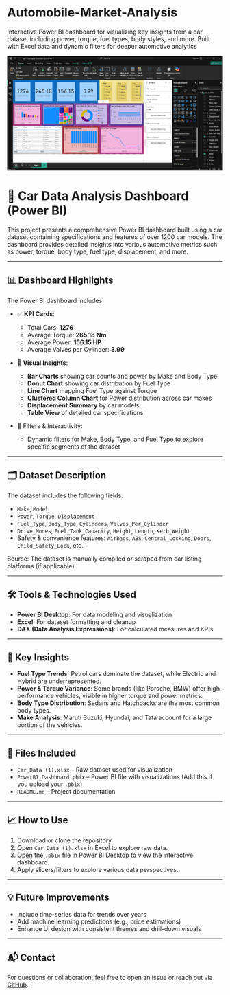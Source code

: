 # Automobile-Market-Analysis
Interactive Power BI dashboard for visualizing key insights from a car dataset including power, torque, fuel types, body styles, and more. Built with Excel data and dynamic filters for deeper automotive analytics

![Dashboard Screenshot](dashboard.png)

# 🚗 Car Data Analysis Dashboard (Power BI)

This project presents a comprehensive Power BI dashboard built using a car dataset containing specifications and features of over 1200 car models. The dashboard provides detailed insights into various automotive metrics such as power, torque, body type, fuel type, displacement, and more.

---

## 📊 Dashboard Highlights

The Power BI dashboard includes:

- ✅ **KPI Cards**:
  - Total Cars: **1276**
  - Average Torque: **265.18 Nm**
  - Average Power: **156.15 HP**
  - Average Valves per Cylinder: **3.99**

- 📌 **Visual Insights**:
  - **Bar Charts** showing car counts and power by Make and Body Type
  - **Donut Chart** showing car distribution by Fuel Type
  - **Line Chart** mapping Fuel Type against Torque
  - **Clustered Column Chart** for Power distribution across car makes
  - **Displacement Summary** by car models
  - **Table View** of detailed car specifications

- 🧮 Filters & Interactivity:
  - Dynamic filters for Make, Body Type, and Fuel Type to explore specific segments of the dataset

---

## 🗂 Dataset Description

The dataset includes the following fields:

- `Make`, `Model`
- `Power`, `Torque`, `Displacement`
- `Fuel_Type`, `Body_Type`, `Cylinders`, `Valves_Per_Cylinder`
- `Drive_Modes`, `Fuel_Tank_Capacity`, `Height`, `Length`, `Kerb_Weight`
- Safety & convenience features: `Airbags`, `ABS`, `Central_Locking`, `Doors`, `Child_Safety_Lock`, etc.

Source: The dataset is manually compiled or scraped from car listing platforms (if applicable).

---

## 🛠 Tools & Technologies Used

- **Power BI Desktop**: For data modeling and visualization
- **Excel**: For dataset formatting and cleanup
- **DAX (Data Analysis Expressions)**: For calculated measures and KPIs

---

## 🧠 Key Insights

- **Fuel Type Trends**: Petrol cars dominate the dataset, while Electric and Hybrid are underrepresented.
- **Power & Torque Variance**: Some brands (like Porsche, BMW) offer high-performance vehicles, visible in higher torque and power metrics.
- **Body Type Distribution**: Sedans and Hatchbacks are the most common body types.
- **Make Analysis**: Maruti Suzuki, Hyundai, and Tata account for a large portion of the vehicles.

---

## 📁 Files Included

- `Car_Data (1).xlsx` – Raw dataset used for visualization
- `PowerBI_Dashboard.pbix` – Power BI file with visualizations (Add this if you upload your `.pbix`)
- `README.md` – Project documentation

---

## 📈 How to Use

1. Download or clone the repository.
2. Open `Car_Data (1).xlsx` in Excel to explore raw data.
3. Open the `.pbix` file in Power BI Desktop to view the interactive dashboard.
4. Apply slicers/filters to explore various data perspectives.

---

## 💡 Future Improvements

- Include time-series data for trends over years
- Add machine learning predictions (e.g., price estimations)
- Enhance UI design with consistent themes and drill-down visuals

---

## 📬 Contact

For questions or collaboration, feel free to open an issue or reach out via [GitHub](https://github.com/your-profile).

